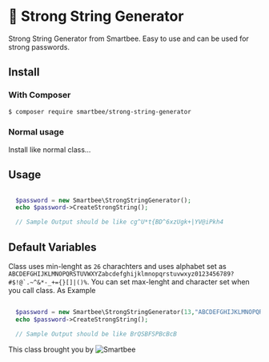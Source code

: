 # :lock_with_ink_pen: Strong String Generator

Strong String Generator from Smartbee. Easy to use and can be used for strong passwords.

## Install
### With Composer
```sh
$ composer require smartbee/strong-string-generator
```

### Normal usage
Install like normal class...

## Usage

```php

  $password = new Smartbee\StrongStringGenerator();
  echo $password->CreateStrongString();

  // Sample Output should be like cg^U*t{BD^6xzUgk+|YV@iPkh4

```

## Default Variables

Class uses min-lenght as ```26``` charachters and uses alphabet set as ```ABCDEFGHIJKLMNOPQRSTUVWXYZabcdefghijklmnopqrstuvwxyz0123456789?#$!@`.~^&*-_+={}[]|()%```.
You can set max-lenght and character set when you call class. As Example

```php

  $password = new Smartbee\StrongStringGenerator(13,"ABCDEFGHIJKLMNOPQRSTUVWXYZabcdefghijklmnopqrstuvwxyz");
  echo $password->CreateStrongString();

  // Sample Output should be like BrQSBFSPBcBcB

```

This class brought you by ![Smartbee](https://smartbee.az/images/logo-main.svg)
